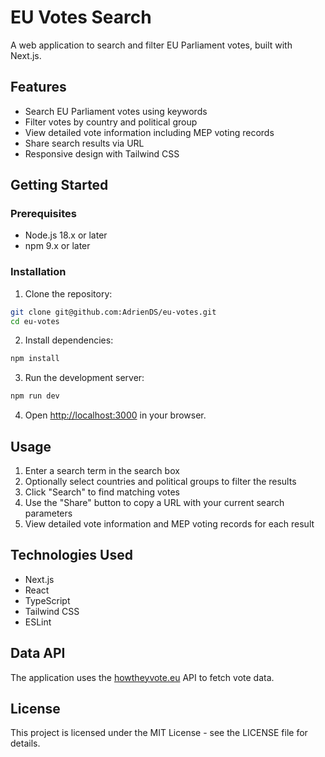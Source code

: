 # EU Votes Search

A web application to search and filter EU Parliament votes, built with Next.js.

## Features

- Search EU Parliament votes using keywords
- Filter votes by country and political group
- View detailed vote information including MEP voting records
- Share search results via URL
- Responsive design with Tailwind CSS

## Getting Started

### Prerequisites

- Node.js 18.x or later
- npm 9.x or later

### Installation

1. Clone the repository:
```bash
git clone git@github.com:AdrienDS/eu-votes.git
cd eu-votes
```

2. Install dependencies:
```bash
npm install
```

3. Run the development server:
```bash
npm run dev
```

4. Open [http://localhost:3000](http://localhost:3000) in your browser.

## Usage

1. Enter a search term in the search box
2. Optionally select countries and political groups to filter the results
3. Click "Search" to find matching votes
4. Use the "Share" button to copy a URL with your current search parameters
5. View detailed vote information and MEP voting records for each result

## Technologies Used

- Next.js
- React
- TypeScript
- Tailwind CSS
- ESLint

## Data API

The application uses the [howtheyvote.eu](https://howtheyvote.eu) API to fetch vote data.

## License

This project is licensed under the MIT License - see the LICENSE file for details.
